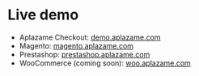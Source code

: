 # Live demo

* Aplazame Checkout: [demo.aplazame.com](http://demo.aplazame.com)
* Magento: [magento.aplazame.com](http://magento.aplazame.com)
* Prestashop: [prestashop.aplazame.com](http://prestashop.aplazame.com)
* WooCommerce (coming soon): [woo.aplazame.com](http://woo.aplazame.com?post_type=product)
